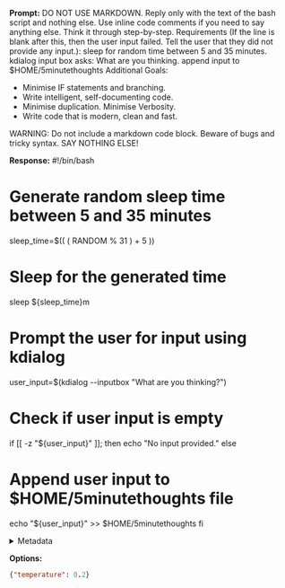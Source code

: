 **Prompt:**
DO NOT USE MARKDOWN.
Reply only with the text of the bash script and nothing else. Use inline code comments if you need to say anything else.
Think it through step-by-step.
Requirements (If the line is blank after this, then the user input failed. Tell the user that they did not provide any input.): sleep for random time between 5 and 35 minutes. kdialog input box asks: What are you thinking. append input to $HOME/5minutethoughts
Additional Goals:
  - Minimise IF statements and branching.
  - Write intelligent, self-documenting code.
  - Minimise duplication. Minimise Verbosity.
  - Write code that is modern, clean and fast.

WARNING: Do not include a markdown code block.
Beware of bugs and tricky syntax. SAY NOTHING ELSE!


**Response:**
#!/bin/bash

# Generate random sleep time between 5 and 35 minutes
sleep_time=$(( ( RANDOM % 31 ) + 5 ))

# Sleep for the generated time
sleep ${sleep_time}m

# Prompt the user for input using kdialog
user_input=$(kdialog --inputbox "What are you thinking?")

# Check if user input is empty
if [[ -z "${user_input}" ]]; then
  echo "No input provided."
else
  # Append user input to $HOME/5minutethoughts file
  echo "${user_input}" >> $HOME/5minutethoughts
fi

<details><summary>Metadata</summary>

- Duration: 5238 ms
- Datetime: 2023-07-24T18:08:04.069258
- Model: gpt-3.5-turbo-0613

</details>

**Options:**
```json
{"temperature": 0.2}
```

